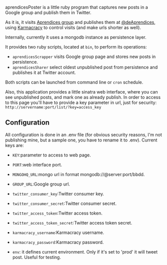 aprendicesPoster is a little ruby program that captures new posts in a Google group and publish them in Twitter.

As it is, it visits [Aprendices group](https://plus.google.com/communities/114859785439968913587) and publishes them at [@deAprendices](https://twitter.com/deAprendices), using [Karmacracy](http://karmacracy.com/) to control visits (and make urls shorter as well).

Internally, currently it uses a mongodb instance as persistence layer.

It provides two ruby scripts, located at ```bin```, to perform its operations:

* ```aprendicesScrapper``` visits Google group page and stores new posts in persistence. 
* ```aprendicesSharer``` select oldest unpublished post from persistence and publishes it at Twitter account. 

Both scripts can be launched from command line or ```cron``` schedule. 

Also, this application provides a little sinatra web interface, where you can see unpublished posts, and mark one as already publish. In order to access to this page you'll have to provide a key parameter in url, just for security: ```http://servername:port/list/?key=access_key``` 

Configuration
-------------

All configuration is done in an .env file (for obvious security reasons, I'm not publishing mine, but a sample one, you have to rename it to .env). Current keys are:

* ```KEY```:parameter to access to web page.
* ```PORT```:web interface port.
* ```MONGOHQ_URL```:mongo url in format mongodb://@server:port/bbdd.
* ```GROUP_URL```:Google group url.

* ```twitter_consumer_key```:Twitter consumer key.
* ```twitter_consumer_secret```:Twitter consumer secret.
* ```twitter_access_token```:Twitter access token.
* ```twitter_access_token_secret```:Twitter access token secret.

* ```karmacracy_username```:Karmacracy username.
* ```karmacracy_password```:Karmacracy password.

* ```env```: it defines current environment. Only if it's set to 'prod' it will tweet post. Useful for testing.  
